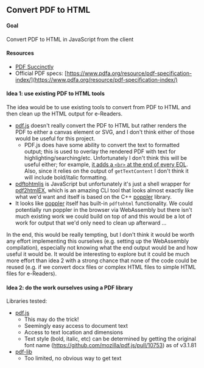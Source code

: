 ## Convert PDF to HTML

#### Goal

Convert PDF to HTML in JavaScript from the client

#### Resources

- [PDF Succinctly](https://www.syncfusion.com/succinctly-free-ebooks/pdf)
- Official PDF specs: [https://www.pdfa.org/resource/pdf-specification-index/](https://www.pdfa.org/resource/pdf-specification-index/)

#### Idea 1: use existing PDF to HTML tools

The idea would be to use existing tools to convert from PDF to HTML and then clean up the HTML output for e-Readers.

- [pdf.js](https://mozilla.github.io/pdf.js/) doesn't really convert the PDF to HTML but rather renders the PDF to either a canvas element or SVG, and I don't think either of those would be useful for this project.
  - PDF.js does have some ability to convert the text to formatted output; this is used to overlay the rendered PDF with text for highlighting/searching/etc. Unfortunately I don't think this will be useful either; for example, [it adds a `<br>` at the end of every EOL](https://github.com/mozilla/pdf.js/blob/2c39a739f552faa914b4f6e20a4274e6578cf0cd/src/display/text_layer.js#L413-L414). Also, since it relies on the output of `getTextContent` I don't think it will include bold/italic formatting.
- [pdftohtmljs](https://github.com/fagbokforlaget/pdftohtmljs) is JavaScript but unfortunately it's just a shell wrapper for [pdf2htmlEX](https://github.com/coolwanglu/pdf2htmlEX), which is an amazing CLI tool that looks almost exactly like what we'd want and itself is based on the C++ [poppler](https://gitlab.freedesktop.org/poppler/poppler) library.
- It looks like [poppler](https://gitlab.freedesktop.org/poppler/poppler) itself has built-in `pdftohtml` functionality. We could potentially run poppler in the browser via WebAssembly but there isn't much existing work we could build on top of and this would be a lot of work for output that we'd only need to clean up afterward ...

In the end, this would be really tempting, but I don't think it would be worth any effort implementing this ourselves (e.g. setting up the WebAssembly compilation), especially not knowing what the end output would be and how useful it would be. It would be interesting to explore but it could be much more effort than idea 2 with a strong chance that none of the code could be reused (e.g. if we convert docx files or complex HTML files to simple HTML files for e-Readers).

#### Idea 2: do the work ourselves using a PDF library

Libraries tested:

- [pdf.js](https://mozilla.github.io/pdf.js/)
  - This may do the trick!
  - Seemingly easy access to document text
  - Access to text location and dimensions
  - Text style (bold, italic, etc) can be determined by getting the original font name (https://github.com/mozilla/pdf.js/pull/10753) as of v3.1.81
- [pdf-lib](https://pdf-lib.js.org/)
  - Too limited, no obvious way to get text
